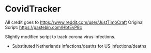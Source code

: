 # CovidTracker
All credit goes to https://www.reddit.com/user/JustTimoCraft
Original Script: https://pastebin.com/HbtEvP8c

Slightly modified script to track corona virus infections.
  + Substituted Netherlands infections/deaths for US infections/deaths
